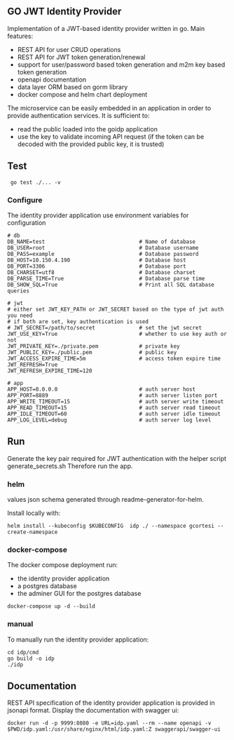 ## GO JWT Identity Provider
Implementation of a JWT-based identity provider written in go.
Main features:
 - REST API for user CRUD operations
 - REST API for JWT token generation/renewal
 - support for user/password based token generation and m2m key based token generation
 - openapi documentation
 - data layer ORM based on gorm library
 - docker compose and helm chart deployment

The microservice can be easily embedded in an application in order to provide authentication services.
It is sufficient to:
 - read the public loaded into the goidp application
 - use the key to validate incoming API request (if the token can be decoded with the provided public key, it is trusted)

## Test
```
 go test ./... -v
```

### Configure
The identity provider application use environment variables for configuration
```
# db
DB_NAME=test                              # Name of database
DB_USER=root                              # Database username
DB_PASS=example                           # Database password
DB_HOST=10.150.4.190                      # Database host
DB_PORT=3306                              # Database port
DB_CHARSET=utf8                           # Database charset
DB_PARSE_TIME=True                        # Database parse time
DB_SHOW_SQL=True                          # Print all SQL database queries

# jwt
# either set JWT_KEY_PATH or JWT_SECRET based on the type of jwt auth you need
# if both are set, key authentication is used
# JWT_SECRET=/path/to/secret              # set the jwt secret
JWT_USE_KEY=True                          # whether to use key auth or not
JWT_PRIVATE_KEY=./private.pem             # private key
JWT_PUBLIC_KEY=./public.pem               # public key
JWT_ACCESS_EXPIRE_TIME=5m                 # access token expire time
JWT_REFRESH=True                          
JWT_REFRESH_EXPIRE_TIME=120

# app
APP_HOST=0.0.0.0                          # auth server host
APP_PORT=8889                             # auth server listen port
APP_WRITE_TIMEOUT=15                      # auth server write timeout
APP_READ_TIMEOUT=15                       # auth server read timeout
APP_IDLE_TIMEOUT=60                       # auth server idle timeout
APP_LOG_LEVEL=debug                       # auth server log level
```

## Run
Generate the key pair required for JWT authentication with the helper script generate_secrets.sh
Therefore run the app.

### helm
values json schema generated through readme-generator-for-helm.

Install locally with:

```helm install --kubeconfig $KUBECONFIG  idp ./ --namespace gcortesi --create-namespace```

### docker-compose
The docker compose deployment run:
 - the identity provider application
 - a postgres database
 - the adminer GUI for the postgres database

`docker-compose up -d --build`

### manual
To manually run the identity provider application:
```
cd idp/cmd
go build -o idp
./idp
```

## Documentation
REST API specification of the identity provider application is provided in jsonapi format.
Display the documentation with swagger ui:
```
docker run -d -p 9999:8080 -e URL=idp.yaml --rm --name openapi -v $PWD/idp.yaml:/usr/share/nginx/html/idp.yaml:Z swaggerapi/swagger-ui
```


